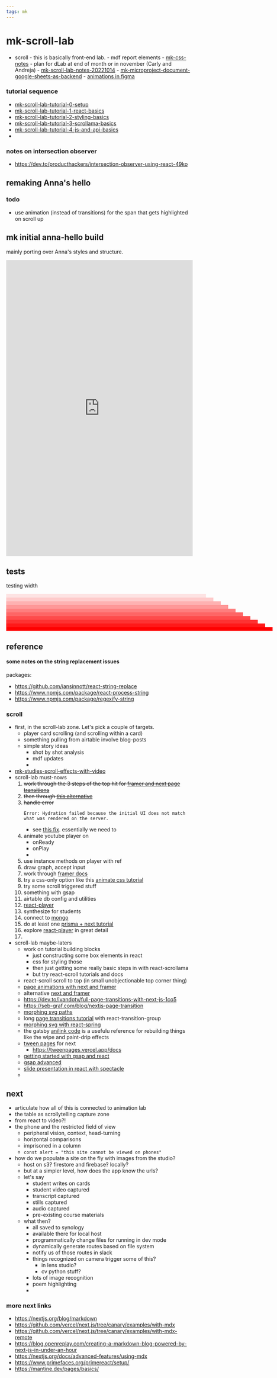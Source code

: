 ```yaml
---
tags: mk
---
```


# mk-scroll-lab

- scroll
        - this is basically front-end lab.
        - mdf report elements
        - [mk-css-notes](/k0t8cMcXR2uWAyB5VBpK7g)
        - plan for dLab at end of month or in november (Carly and Andreja)
        - [mk-scroll-lab-notes-20221014](/EFt-XU23SVG7bfPKywYyNA)
        - [mk-microproject-document-google-sheets-as-backend](/RHsCJJpOS2W9Kxhpfy9EWA)
        - [animations in figma](https://spin.atomicobject.com/2022/07/20/scroll-effect-figma/)


### tutorial sequence

- [mk-scroll-lab-tutorial-0-setup](/MUW6VjHRQAaO_fEV8mLqnQ)
- [mk-scroll-lab-tutorial-1-react-basics](/p4_MkX7jRzWxLecygcrugw)
- [mk-scroll-lab-tutorial-2-styling-basics](/pLF16pvMSjyk2zaeKf-2IA)
- [mk-scroll-lab-tutorial-3-scrollama-basics](/pGtK27VJRIi8tLdgM6-kXw)
- [mk-scroll-lab-tutorial-4-js-and-api-basics](/QjG6ZNeyTk-XjNN52TYNFA)
- 

### notes on intersection observer

- https://dev.to/producthackers/intersection-observer-using-react-49ko




## remaking Anna's hello

### todo

- use animation (instead of transitions) for the span that gets highlighted on scroll up


## mk initial anna-hello build


mainly porting over Anna's styles and structure.

<iframe src="https://mk-scroll-lab.vercel.app/people/anna/hello-all-the-poems" width="100%" height="800px" frameborder="0"></iframe>


## tests

testing width

<div style="background-color: red; opacity:.1; height: 10px; width: 540px"></div>
<div style="background-color: red; opacity:.2; height: 10px; width: 560px"></div>
<div style="background-color: red; opacity:.3; height: 10px; width: 580px"></div>
<div style="background-color: red; opacity:.4; height: 10px; width: 600px"></div>
<div style="background-color: red; opacity:.5; height: 10px; width: 620px"></div>
<div style="background-color: red; opacity:.6; height: 10px; width: 640px"></div>
<div style="background-color: red; opacity:.7; height: 10px; width: 660px"></div>
<div style="background-color: red; opacity:.8; height: 10px; width: 680px"></div>
<div style="background-color: red; opacity:.9; height: 10px; width: 700px"></div>
<div style="background-color: red; opacity:1; height: 10px; width: 720px"></div>

## reference

#### some notes on the string replacement issues

packages:
- https://github.com/iansinnott/react-string-replace
- https://www.npmjs.com/package/react-process-string
- https://www.npmjs.com/package/regexify-string





### scroll
- first, in the scroll-lab zone. Let's pick a couple of targets.
    - player card scrolling (and scrolling within a card)
    - something pulling from airtable involve blog-posts
    - simple story ideas
        - shot by shot analysis
        - mdf updates
        - 
- [mk-studies-scroll-effects-with-video](/rgcZtPo4Q3m06O6N1GxoDA)
- scroll-lab must-nows
    1. ~~work through the 3 steps of the top hit for [framer and next page transitions](https://letsbuildui.dev/articles/animated-page-transitions-in-nextjs)~~
    2. ~~then through [this alternative](https://wallis.dev/blog/nextjs-page-transitions-with-framer-motion)~~
    3. ~~handle error~~
        ```
        Error: Hydration failed because the initial UI does not match what was rendered on the server.
        ```
        - see [this fix](https://nextjs.org/docs/messages/react-hydration-error). essentially we need to 
    4. animate youtube player on 
        - onReady
        - onPlay
        - 
    5. use instance methods on player with ref 
    6. draw graph, accept input
    7. work through [framer docs](https://www.framer.com/docs/examples/) 
    8. try a css-only option like this [animate css tutorial](https://www.youtube.com/watch?v=8aCVQHxdHLA)
    9. try some scroll triggered stuff
    10. something with gsap
    11. airtable db config and utilities
    12. [react-player](https://www.npmjs.com/package/react-player)
    13. synthesize for students
    14. connect to [mongo](https://www.mongodb.com/developer/languages/javascript/nextjs-with-mongodb/)
    15. do at least one [prisma + next tutorial](https://vercel.com/guides/nextjs-prisma-postgres)
    16. explore [react-player](https://www.npmjs.com/package/react-player) in great detail
    17. 
- scroll-lab maybe-laters
    - work on tutorial building blocks
        - just constructing some box elements in react
        - css for styling those
        - then just getting some really basic steps in with react-scrollama
        - but try react-scroll
    tutorials and docs
    - react-scroll scroll to top (in small unobjectionable top corner thing)
    - [page animations with next and framer](https://letsbuildui.dev/articles/animated-page-transitions-in-nextjs)
    - alternative [next and framer](https://wallis.dev/blog/nextjs-page-transitions-with-framer-motion)
    - https://dev.to/ivandotv/full-page-transitions-with-next-js-1co5
    - https://seb-graf.com/blog/nextjs-page-transition
    - [morphing svg paths](https://css-tricks.com/morphing-svg-with-react-spring/)
    - long [page transitions tutorial](https://www.youtube.com/watch?v=vF28aL7RLaU) with react-transition-group
    - [morphing svg with react-spring](https://css-tricks.com/morphing-svg-with-react-spring/)
    - the gatsby [anilink code](https://github.com/TylerBarnes/gatsby-plugin-transition-link/tree/master/src/AniLink) is a usefulu reference for rebuilding things like the wipe and paint-drip effects
    - [tween pages](https://github.com/johnpolacek/TweenPages) for next
        - https://tweenpages.vercel.app/docs
    - [getting started with gsap and react](https://greensock.com/react)
    - [gsap advanced](https://greensock.com/react-advanced)
    - [slide presentation in react with spectacle](https://formidable.com/open-source/spectacle/docs/)
    - 
## next

- articulate how all of this is connected to animation lab
- the table as scrollytelling capture zone
- from react to video?!
- the phone and the restricted field of view
    - peripheral vision, context, head-turning
    - horizontal comparisons
    - imprisoned in a column
    - `const alert = "this site cannot be viewed on phones"`
- how do we populate a site on the fly with images from the studio?
    - host on s3? firestore and firebase? locally?
    - but at a simpler level, how does the app know the urls?
    - let's say
        - student writes on cards
        - student video captured
        - transcript captured
        - stills captured
        - audio captured
        - pre-existing course materials
    - what then?
        - all saved to synology
        - available there for local host
        - programmatically change files for running in dev mode
        - dynamically generate routes based on file system
        - notify us of those routes in slack
        - things recognized on camera trigger some of this?
            - in lens studio?
            - cv python stuff?
        - lots of image recognition
        - poem highlighting
        - 



### more next links

- https://nextjs.org/blog/markdown
- https://github.com/vercel/next.js/tree/canary/examples/with-mdx
- https://github.com/vercel/next.js/tree/canary/examples/with-mdx-remote
- https://blog.openreplay.com/creating-a-markdown-blog-powered-by-next-js-in-under-an-hour
- https://nextjs.org/docs/advanced-features/using-mdx
- https://www.primefaces.org/primereact/setup/
- https://mantine.dev/pages/basics/
